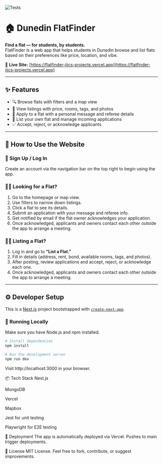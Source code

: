 ![Tests](https://github.com/iijc/flatfinder/actions/workflows/test.yml/badge.svg)

# 🏠 Dunedin FlatFinder

**Find a flat — for students, by students.**  
FlatFinder is a web app that helps students in Dunedin browse and list flats based on their preferences like price, location, and vibe.

🔗 **Live Site:** [https://flatfinder-iijcs-projects.vercel.app](https://flatfinder-iijcs-projects.vercel.app)

---

## ✨ Features

- 🔍 Browse flats with filters and a map view
- 📍 View listings with price, rooms, tags, and photos
- 📝 Apply to a flat with a personal message and referee details
- 🏡 List your own flat and manage incoming applications
- ✅ Accept, reject, or acknowledge applicants

---

## 👥 How to Use the Website

### 🔑 Sign Up / Log In

Create an account via the navigation bar on the top right to begin using the app.

### 🧑‍🎓 Looking for a Flat?

1. Go to the homepage or map view.
2. Use filters to narrow down listings.
3. Click a flat to see its details.
4. Submit an application with your message and referee info.
5. Get notified by email if the flat owner acknowledges your application.
6. Once acknowledged, applicants and owners contact each other outside the app to arrange a meeting.

### 🧑‍💼 Listing a Flat?

1. Log in and go to **“List a Flat.”**
2. Fill in details (address, rent, bond, available rooms, tags, and photos).
3. After posting, review applications and accept, reject, or acknowledge each one.
4. Once acknowledged, applicants and owners contact each other outside the app to arrange a meeting.

---

## ⚙️ Developer Setup

This is a [Next.js](https://nextjs.org) project bootstrapped with [`create-next-app`](https://github.com/vercel/next.js/tree/canary/packages/create-next-app).

### 🔧 Running Locally

Make sure you have Node.js and npm installed.

```bash
# Install dependencies
npm install

# Run the development server
npm run dev
```

Visit http://localhost:3000 in your browser.

📦 Tech Stack
Next.js

MongoDB

Vercel

Mapbox

Jest for unit testing

Playwright for E2E testing

🚀 Deployment
The app is automatically deployed via Vercel. Pushes to main trigger deployments.

📄 License
MIT License. Feel free to fork, contribute, or suggest improvements.
